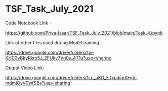 # TSF_Task_July_2021

Code Notebook Link -

https://github.com/Priya-Issar/TSF_Task_July_2021/blob/main/Task_4.ipynb

Link of other files used during Model training -

https://drive.google.com/drive/folders/1w-KHC3yBkyRkrx5J_2FUkv7Vn0u_4T1u?usp=sharing

Output Video Link-

https://drive.google.com/drive/folders/1Lc_uKO_ETxpdimXFgb-mdmjGyV0wfSBs?usp=sharing


